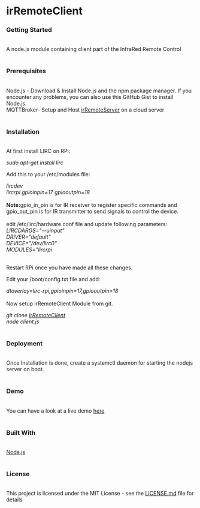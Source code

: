# irRemoteClient


<h3>Getting Started</h3><br>
A node.js module containing client  part of the InfraRed Remote Control
<br>
<br>
<h3>Prerequisites</h3><br>
Node.js - Download & Install Node.js and the npm package manager. If you encounter any problems, you can also use this GitHub Gist to install Node.js.<br>
MQTTBroker- Setup and Host <a href="https://github.com/chaitanyaT99/irRemoteServer">irRemoteServer</a> on a cloud server 
<br>
<br>
<h3>Installation</h3><br>
At first install LIRC on RPi:<br>

_sudo apt-get install lirc_<br>

Add this to your /etc/modules file:<br>

_lircdev<br>
lircrpi gpioinpin=17 gpiooutpin=18<br>_<br>
<b>Note:</b>gpio_in_pin is for IR receiver to register specific commands and gpio_out_pin is for IR transmitter to send signals to control the device.
<br><br>
edit /etc/lirc/hardware.conf file and update following parameters:
<br>
_LIRCDARGS="--uinput"<br>
DRIVER="default"<br>
DEVICE="/dev/lirc0"<br>
MODULES="lircrpi<br>
<br>_

Restart RPi once you have made all these changes.
<br>

Edit your /boot/config.txt file and add:
<br>

_dtoverlay=lirc-rpi,gpioinpin=17,gpiooutpin=18_
<br><br>
Now setup irRemoteClient Module from git.

_git clone <a href="https://github.com/chaitanyaT99/irRemoteClient">irRemoteClient</a><br>
node client.js_
<br>
<br>
<h3>Deployment</h3><br>
Once Installation is done, create a systemctl daemon for starting the nodejs server on boot.
<br><br>
<h3>Demo</h3><br>
You can have a look at a live demo <a href="https://www.youtube.com/watch?v=Bhme4cYel3g">here</a>
<br><br>
<h3>Built With</h3><br>
<a href ="https://nodejs.org/en/">Node.js</a>
<br><br>
<h3>License</h3><br>
This project is licensed under the MIT License - see the <a href="https://github.com/chaitanyaT99/irRemoteClient/blob/master/LICENSE.md">LICENSE.md</a> file for details
